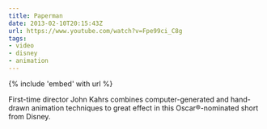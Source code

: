 ```yaml
---
title: Paperman
date: 2013-02-10T20:15:43Z
url: https://www.youtube.com/watch?v=Fpe99ci_C8g
tags:
- video
- disney
- animation
---
```

{% include 'embed' with url %}

First-time director John Kahrs combines computer-generated and hand-drawn animation techniques to great effect in this Oscar®-nominated short from Disney.
